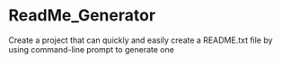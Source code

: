 # ReadMe_Generator
Create a project that can quickly and easily create a README.txt file by using command-line prompt to generate one
